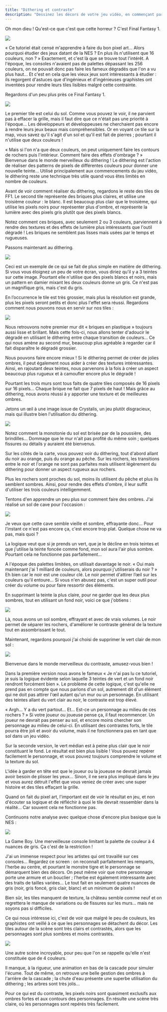 ```yaml
---
title: "Dithering et contraste"
description: "Dessinez les décors de votre jeu vidéo, en commençant par un premier tile d'herbe, jusqu'à vous familiariser avec les textures, l'ombrage et le dithering."
---
```


Oh mon dieu ! Qu'est-ce que c'est que cette horreur ? C'est Final Fantasy 1.

![](./ff1.png)

« Ce tutoriel était censé m'apprendre à faire du bon pixel art... Alors pourquoi étudier des jeux datant de la NES ? En plus ils n'utilisent que 16 couleurs, non ? » Exactement, et c'est là que se trouve tout l'intérêt. A l'époque, les consoles n'avaient pas de palettes dépassant les 256 couleurs, on ne pouvait donc pas faire les fameux dégradés que l'on a vu plus haut... Et c'est en cela que les vieux jeux sont intéressants à étudier : ils regorgent d'astuces que d'ingénieux et d'ingénieuses graphistes ont inventées pour rendre leurs tiles lisibles malgré cette contrainte.

Regardons d'un peu plus près ce Final Fantasy 1.

![](./ff1-tiles.png)

Le premier tile est celui du sol. Comme vous pouvez le voir, il ne parvient pas à effacer la grille, mais il faut dire que ce n'était pas une priorité à l'époque... Les développeurs et développeuses ne cherchaient pas encore à rendre leurs jeux beaux mais compréhensibles. Or en voyant ce tile sur la map, vous savez qu'il s'agit d'un sol et qu'il est fait de pierres ; pourtant il n'utilise que deux couleurs !

« Mais si l'on n'a que deux couleurs, on peut uniquement faire les contours de rochers puis l'intérieur. Comment faire des effets d'ombrage ? » Bienvenue dans le monde merveilleux du dithering ! Le dithering est l'action de réaliser des patterns de pixels de différentes couleurs pour donner une nouvelle teinte... Utilisé principalement aux commencements du jeu vidéo, le dithering reste une technique très utile quand vous êtes limités en nombre de couleurs.

Avant de voir comment réaliser du dithering, regardons le reste des tiles de FF1. Le second tile représente des briques plus claires, et utilise une troisième couleur : le blanc. Il est beaucoup plus clair que le troisième, qui utilise les pixels noirs pour représenter plus d'ombre, et représente la lumière avec des pixels gris plutôt que des pixels blancs.

Notez comment ces briques, avec seulement 2 ou 3 couleurs, parviennent à rendre des textures et des effets de lumière plus intéressants que l'outil dégradé ! Les briques ne semblent pas lisses mais usées par le temps et rugueuses.

Passons maintenant au dithering.

![](./dithering.png)

Ceci est un exemple de ce qui se fait de plus simple en matière de dithering. Si vous vous éloignez un peu de votre écran, vous diriez qu'il y a 3 teintes sur cette image. Pourtant elle n'utilise que des pixels blancs et noirs, mais un pattern en damier mixant les deux couleurs donne un gris. Ce n'est pas un magnifique gris, mais c'est du gris.

En l’occurrence le tile est très grossier, mais plus la résolution est grande, plus les pixels seront petits et donc plus l'effet sera réussi. Regardons comment nous pouvons nous en servir sur nos tiles :

![](./dithering-briques.png)

Nous retrouvons notre premier mur dit « briques en plastique » toujours aussi lisse et brillant. Mais cette fois-ci, nous allons tenter d'adoucir le dégradé en utilisant le dithering entre chaque transition de couleurs... Ce qui nous amène au second mur, beaucoup plus agréable à regarder car il fait disparaître le dégradé grossier.

Nous pouvons faire encore mieux ! Si le dithering permet de créer de jolies ombres, il peut également nous aider à créer des textures intéressantes. Ainsi, en rajoutant deux teintes, nous parvenons à la fois à créer un aspect beaucoup plus rugueux et à camoufler encore plus le dégradé !

Pourtant les trois murs sont tous faits de quatre tiles composés de 16 pixels sur 16 pixels... Chaque brique ne fait que 7 pixels de haut ! Mais grâce au dithering, nous avons réussi à y apporter une texture et de meilleures ombres.

Jetons un œil à une image issue de Crystalis, un jeu plutôt disgracieux, mais qui illustre bien l'utilisation du dithering.

![](./crystalis.png)

Notez comment la monotonie du sol est brisée par de la poussière, des brindilles... Dommage que le mur n'ait pas profité du même soin ; quelques fissures ou détails y auraient été bienvenus.

Sur les côtés de la carte, vous pouvez voir du dithering, tout d'abord allant du noir au orange, puis du orange au pêche. Sur les rochers, les transitions entre le noir et l'orange ne sont pas parfaites mais utilisent légèrement du dithering pour donner un aspect rugueux aux rochers.

Plus les rochers sont proches du sol, moins ils utilisent du pêche et plus ils semblent sombres. Ainsi, pour rendre des effets d'ombre, il leur suffit d'utiliser les trois couleurs intelligemment.

Tentons d'en apprendre un peu plus sur comment faire des ombres. J'ai réalisé un sol de cave pour l'occasion :

![](./sol-cave.png)

Je veux que cette cave semble vieille et sombre, effrayante donc... Pour l'instant ce n'est pas encore ça, c'est encore trop plat. Quelque chose ne va pas, mais quoi ?

La logique veut que si je prends un vert, que je le décline en trois teintes et que j'utilise la teinte foncée comme fond, mon sol aura l'air plus sombre. Pourtant cela ne fonctionne pas parfaitement...

A l'époque des palettes limitées, on utilisait davantage le noir. « Oui mais maintenant j'ai 1 milliard de couleurs, alors pourquoi j'utiliserais du noir ? » Eh bien car le noir est une couleur clé. Le noir permet d'attirer l’œil sur les couleurs qu'il entoure... Si vous n'en abusez pas, c'est un super outil pour créer du volume ou pour faire ressortir des éléments.

En supprimant la teinte la plus claire, pour ne garder que les deux plus sombres, tout en utilisant un fond noir, voici ce que j'obtiens :

![](./sol-cave2.png)

Là, nous avons un sol sombre, effrayant et avec de vrais volumes. Le noir permet de séparer les rochers, d'améliorer le contraste général de la texture tout en assombrissant le tout.

Maintenant, regardons pourquoi j'ai choisi de supprimer le vert clair de mon sol :

![](./sol-cave3.png)

Bienvenue dans le monde merveilleux du contraste, amusez-vous bien !

Dans la première version nous avons le fameux « Je n'ai pas lu ce tutoriel, je suis la logique évidente selon laquelle 3 teintes de vert et un fond noir rendront forcément bien ». Le problème de cette logique, c'est qu'elle ne prend pas en compte que nous parlons d'un sol, autrement dit d'un élément qui ne doit pas attirer l'œil autant qu'un mur ou un personnage. En utilisant des teintes allant du vert clair au noir, le contraste est trop élevé.

« Argh... Y a du vert partout... Et... Est-ce un personnage au milieu de ces rochers ? » Si votre joueur ou joueuse pense ça, il faut recommencer. Un joueur ne devrait pas penser au sol, et encore moins chercher son personnage au milieu de celui-ci. En utilisant des contrastes forts, le tile pourra être joli et avoir du volume, mais il ne fonctionnera pas en tant que sol dans un jeu vidéo.

Sur la seconde version, le vert médian est à peine plus clair que le noir constituant le fond. Le résultat est bien plus lisible ! Vous pouvez repérer facilement le personnage, et vous pouvez toujours comprendre le volume et la texture du sol.

L'idée à garder en tête est que le joueur ou la joueuse ne devrait jamais avoir besoin de plisser les yeux... Sinon, il ne sera plus impliqué dans le jeu et vous aurez détruit l'effet que vous veniez de créer avec une super histoire et des tiles effaçant la grille.

Quand on fait du pixel art, l'important est de voir le résultat en jeu, et non d'écouter sa logique et de réfléchir à quoi le tile devrait ressembler dans la réalité... Car souvent cela ne fonctionne pas.

Continuons notre analyse avec quelque chose d'encore plus basique que la NES :

![](./gameboy.png)

La Game Boy. Une merveilleuse console limitant la palette de couleur à 4 nuances de gris. Ça c'est de la restriction !

J'ai un immense respect pour les artistes qui ont travaillé sur ces consoles... Regardez ce screen : on reconnaît parfaitement les remparts, l'herbe au centre, et pourtant le monstre tigre et le personnage se démarquent bien des décors. On peut même voir que notre personnage porte une armure et un bouclier ; l'herbe est également intéressante avec des traits de tailles variées... Le tout fait en seulement quatre nuances de gris (noir, gris foncé, gris clair, blanc) et un minimum de pixels !

Bien sûr, les tiles manquent de texture, la château semble comme neuf et on regrettera le manque de variations ou de fissures sur les murs... mais ne soyons pas si difficiles.

Ce qui nous intéresse ici, c'est de voir que malgré le peu de couleurs, les graphistes ont veillé à ce que les personnages se détachent du décor. Les tiles autour de la scène sont très clairs et contrastés, alors que les personnages sont plus sombres et moins contrastés.

![](./gameboy2.png)

Une autre scène incroyable, pour peu que l'on se rappelle qu'elle n'est constituée que de 4 couleurs.

Il manque, à la rigueur, une animation en bas de la cascade pour simuler l'écume. Tout de même, on retrouve une belle gestion des ombres à l'arrière de la cascade ; la chute d'eau présente une superbe utilisation du dithering ; les arbres sont très jolis...

Pour ce qui est du contraste, les pixels noirs sont quasiment exclusifs aux ombres fortes et aux contours des personnages. En résulte une scène très claire, où les personnages sont repérés très facilement.
